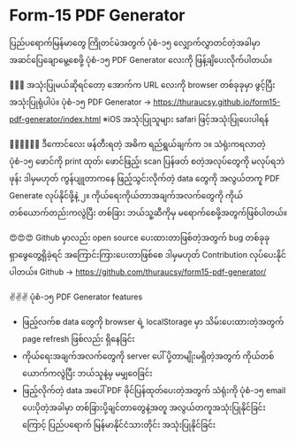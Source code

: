 # Form-15 PDF Generator

ပြည်ပရောက်မြန်မာတွေ ကြိုတင်မဲအတွက် ပုံစံ-၁၅ လျှောက်လွှာတင်တဲ့အခါမှာ အဆင်ပြေချောမွေ့စေဖို့ ပုံစံ-၁၅ PDF Generator လေးကို ဖြန့်ချိပေးလိုက်ပါတယ်။

🎉🎉🎉
အသုံးပြုမယ်ဆိုရင်တော့ အောက်က URL လေးကို browser တစ်ခုခုမှာ ဖွင့်ပြီး အသုံးပြုရုံပါပဲ။
ပုံစံ-၁၅ PDF Generator -> https://thuraucsy.github.io/form15-pdf-generator/index.html
※iOS အသုံးပြုသူများ safari ဖြင့်အသုံးပြုပေးပါရန်

🤷‍♂️🤷‍♂️🤷‍♂️
ဒီကောင်လေး ဖန်တီးရတဲ့ အဓိက ရည်ရွယ်ချက်က 
၁။ သံရုံးကရလာတဲ့ ပုံစံ-၁၅ ဖောင်ကို print ထုတ်၊ ဖောင်ဖြည့်၊ scan ပြန်ဖတ် စတဲ့အလုပ်တွေကို မလုပ်ရဘဲ ဖုန်း ဒါမှမဟုတ် ကွန်ပျူတာကနေ ဖြည့်သွင်းလိုက်တဲ့ data တွေကို အလွယ်တကူ PDF Generate လုပ်နိုင်ဖို့နဲ့
၂။ ကိုယ်ရေးကိုယ်တာအချက်အလက်တွေကို ကိုယ်တစ်ယောက်တည်းကလွဲပြီး တစ်ခြား ဘယ်သူ့ဆီကိုမှ မရောက်စေဖို့အတွက်ဖြစ်ပါတယ်။

😍😍😍
Github မှာလည်း open source ပေးထားတာဖြစ်တဲ့အတွက် bug တစ်ခုခုရှာဖွေတွေ့ရှိခဲ့ရင် အကြောင်းကြားပေးတာဖြစ်စေ ဒါမှမဟုတ် Contribution လုပ်ပေးနိုင်ပါတယ်။
Github -> https://github.com/thuraucsy/form15-pdf-generator/

✌✌✌
ပုံစံ-၁၅ PDF Generator features 
- ဖြည့်လက်စ data တွေကို browser ရဲ့ localStorage မှာ သိမ်းပေးထားတဲ့အတွက် page refresh ဖြစ်လည်း ရှိနေခြင်း
- ကိုယ်ရေးအချက်အလက်တွေကို server ပေါ် ပို့တာမျိုးမရှိတဲ့အတွက် ကိုယ်တစ်ယောက်ကလွဲပြီး ဘယ်သူနဲ့မှ မမျှဝေခြင်း
- ဖြည့်လိုက်တဲ့ data အပေါ် PDF ဖိုင်ပြန်ထုတ်ပေးတဲ့အတွက် သံရုံးကို ပုံစံ-၁၅ email ပေးပိုတဲ့အခါမှာ တစ်ခြားပို့ချင်တာတွေနဲ့အတူ အလွယ်တကူအသုံးပြုနိုင်ခြင်းကြောင့် ပြည်ပရောက် မြန်မာနိုင်ငံသားတိုင်း အသုံးပြုနိုင်ခြင်း
